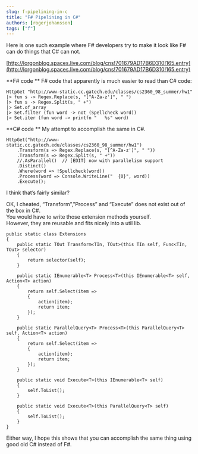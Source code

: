 ```yaml
---
slug: f-pipelining-in-c
title: "F# Pipelining in C#"
authors: [rogerjohansson]
tags: ["f"]
---
```

Here is one such example where F# developers try to make it look like F# can do things that C# can not.

<!-- truncate -->

[http://lorgonblog.spaces.live.com/blog/cns!701679AD17B6D310!165.entry](http://lorgonblog.spaces.live.com/blog/cns!701679AD17B6D310!165.entry)

**F# code  **
F# code that apparently is much easier to read than C# code:

```
HttpGet "http://www-static.cc.gatech.edu/classes/cs2360_98_summer/hw1"
|> fun s -> Regex.Replace(s, "[^A-Za-z']", " ")
|> fun s -> Regex.Split(s, " +")
|> Set.of_array
|> Set.filter (fun word -> not (Spellcheck word))
|> Set.iter (fun word -> printfn "   %s" word)
```

**C# code  **
My attempt to accomplish the same in C#.

```
HttpGet("http://www-static.cc.gatech.edu/classes/cs2360_98_summer/hw1")
    .Transform(s => Regex.Replace(s, "[^A-Za-z']", " "))
    .Transform(s => Regex.Split(s, " +"))
    //.AsParallel()  // [EDIT] now with parallelism support
    .Distinct()
    .Where(word => !Spellcheck(word))
    .Process(word => Console.WriteLine("  {0}", word))
    .Execute();
```

I think that’s fairly similar?

OK, I cheated, “Transform”,”Process” and “Execute” does not exist out of the box in C#.  
You would have to write those extension methods yourself.  
However, they are reusable and fits nicely into a util lib.

```
public static class Extensions
{
    public static TOut Transform<TIn, TOut>(this TIn self, Func<TIn, TOut> selector)
    {
        return selector(self);
    }

    public static IEnumerable<T> Process<T>(this IEnumerable<T> self, Action<T> action)
    {
        return self.Select(item =>
        {
            action(item);
            return item;
        });
    }

    public static ParallelQuery<T> Process<T>(this ParallelQuery<T> self, Action<T> action)
    {
        return self.Select(item =>
        {
            action(item);
            return item;
        });
    }

    public static void Execute<T>(this IEnumerable<T> self)
    {
        self.ToList();
    }

    public static void Execute<T>(this ParallelQuery<T> self)
    {
        self.ToList();
    }
}
```

Either way, I hope this shows that you can accomplish the same thing using good old C# instead of F#.
